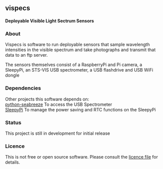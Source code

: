 ## vispecs

#### Deployable Visible Light Sectrum Sensors

### About
Vispecs is software to run deployable sensors that sample 
wavelength intensities in the visible spectrum and take photographs
and transmit that data to an ftp server.

The sensors themselves consist of a RaspberryPi and Pi camera, 
a SleepyPi, an STS-VIS USB spectrometer, a USB flashdrive and USB 
WiFi dongle


### Dependencies
Other projects this software depends on:<br>
[python-seabreeze](https://github.com/ap--/python-seabreeze) To access the USB Spectrometer<br>
[SleepyPi](https://github.com/SpellFoundry/SleepyPi) To manage the power saving and RTC functions on the SleepyPi


### Status
This project is still in development for initial release

### Licence
This is not free or open source software. Please consult the [licence file](https://github.com/alisdairrobertson/vispecs/blob/master/LICENCE.md) for details.
